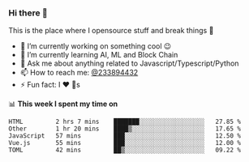 ### Hi there 👋

<!--
**a233894432/a233894432** is a ✨ _special_ ✨ repository because its `README.md` (this file) appears on your GitHub profile.

Here are some ideas to get you started:

- 🔭 I’m currently working on ...
- 🌱 I’m currently learning ...
- 👯 I’m looking to collaborate on ...
- 🤔 I’m looking for help with ...
- 💬 Ask me about ...
- 📫 How to reach me: ...
- 😄 Pronouns: ...
- ⚡ Fun fact: ...
-->
 
 
This is the place where I opensource stuff and break things :rofl:

- 🔭 I’m currently working on something cool :wink:
- 🌱 I’m currently learning AI, ML and Block Chain
- 💬 Ask me about anything related to Javascript/Typescript/Python
- 📫 How to reach me: [@233894432](https://twitter.com/233894432)
- ⚡ Fun fact: I :heart: :dog:s

📊 **This week I spent my time on**
<!--START_SECTION:waka-->
```text
HTML         2 hrs 7 mins    ███████░░░░░░░░░░░░░░░░░░   27.85 % 
Other        1 hr 20 mins    ████▒░░░░░░░░░░░░░░░░░░░░   17.65 % 
JavaScript   57 mins         ███░░░░░░░░░░░░░░░░░░░░░░   12.50 % 
Vue.js       55 mins         ███░░░░░░░░░░░░░░░░░░░░░░   12.00 % 
TOML         42 mins         ██▒░░░░░░░░░░░░░░░░░░░░░░   09.22 % 
```
<!--END_SECTION:waka-->
